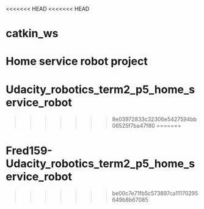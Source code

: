 <<<<<<< HEAD
<<<<<<< HEAD
# catkin_ws
Home service robot project
=======
# Udacity_robotics_term2_p5_home_service_robot
>>>>>>> 8e03972833c32306e5427594bb06525f7ba47f80
=======
# Fred159-Udacity_robotics_term2_p5_home_service_robot
>>>>>>> be00c7e71fb5c573897ca11170295649b8b67085
